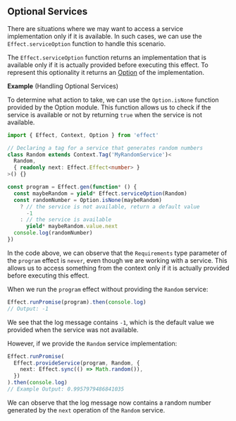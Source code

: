 ## Optional Services

There are situations where we may want to access a service implementation only if it is available.
In such cases, we can use the `Effect.serviceOption` function to handle this scenario.

The `Effect.serviceOption` function returns an implementation that is available only if it is actually provided before executing this effect.
To represent this optionality it returns an [Option](/docs/data-types/option/) of the implementation.

**Example** (Handling Optional Services)

To determine what action to take, we can use the `Option.isNone` function provided by the Option module. This function allows us to check if the service is available or not by returning `true` when the service is not available.

```ts twoslash
import { Effect, Context, Option } from 'effect'

// Declaring a tag for a service that generates random numbers
class Random extends Context.Tag('MyRandomService')<
  Random,
  { readonly next: Effect.Effect<number> }
>() {}

const program = Effect.gen(function* () {
  const maybeRandom = yield* Effect.serviceOption(Random)
  const randomNumber = Option.isNone(maybeRandom)
    ? // the service is not available, return a default value
      -1
    : // the service is available
      yield* maybeRandom.value.next
  console.log(randomNumber)
})
```

In the code above, we can observe that the `Requirements` type parameter of the `program` effect is `never`, even though we are working with a service. This allows us to access something from the context only if it is actually provided before executing this effect.

When we run the `program` effect without providing the `Random` service:

```ts showLineNumbers=false
Effect.runPromise(program).then(console.log)
// Output: -1
```

We see that the log message contains `-1`, which is the default value we provided when the service was not available.

However, if we provide the `Random` service implementation:

```ts showLineNumbers=false
Effect.runPromise(
  Effect.provideService(program, Random, {
    next: Effect.sync(() => Math.random()),
  })
).then(console.log)
// Example Output: 0.9957979486841035
```

We can observe that the log message now contains a random number generated by the `next` operation of the `Random` service.
